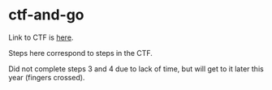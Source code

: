 # ctf-and-go

Link to CTF is [here](https://securitylab.github.com/ctf/go-and-dont-return/).

Steps here correspond to steps in the CTF.

Did not complete steps 3 and 4 due to lack of time, but will get to it later this year (fingers crossed).
